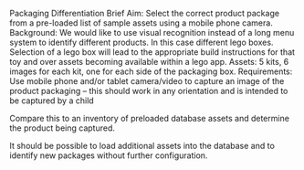Packaging Differentiation Brief
Aim: Select the correct product package from a pre-loaded list of sample assets using a mobile phone camera.
Background: We would like to use visual recognition instead of a long menu system to identify different products. In this case different lego boxes. Selection of a lego box will lead to the appropriate build instructions for that toy and over assets becoming available within a lego app.
Assets: 5 kits, 6 images for each kit, one for each side of the packaging box.
Requirements:
Use mobile phone and/or tablet camera/video to capture an image of the product packaging – this should work in any orientation and is intended to be captured by a child

Compare this to an inventory of preloaded database assets and determine the product being captured. 

It should be possible to load additional assets into the database and to identify new packages without further configuration.